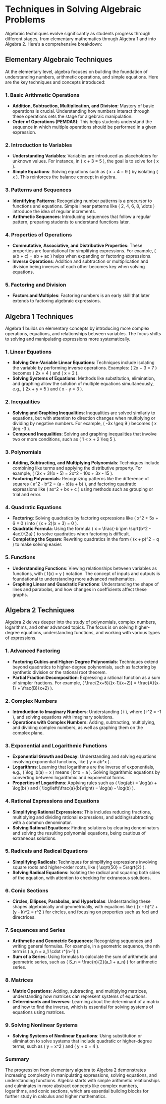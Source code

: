 # Techniques in Solving Algebraic Problems

Algebraic techniques evolve significantly as students progress through different stages, from elementary mathematics through Algebra 1 and into Algebra 2. Here’s a comprehensive breakdown:

## **Elementary Algebraic Techniques**

At the elementary level, algebra focuses on building the foundation of understanding numbers, arithmetic operations, and simple equations. Here are the key techniques and concepts introduced:

### 1. **Basic Arithmetic Operations**
   - **Addition, Subtraction, Multiplication, and Division**: Mastery of basic operations is crucial. Understanding how numbers interact through these operations sets the stage for algebraic manipulation.
   - **Order of Operations (PEMDAS)**: This helps students understand the sequence in which multiple operations should be performed in a given expression.

### 2. **Introduction to Variables**
   - **Understanding Variables**: Variables are introduced as placeholders for unknown values. For instance, in \( x + 3 = 5 \), the goal is to solve for \( x \).
   - **Simple Equations**: Solving equations such as \( x + 4 = 9 \) by isolating \( x \). This reinforces the balance concept in algebra.

### 3. **Patterns and Sequences**
   - **Identifying Patterns**: Recognizing number patterns is a precursor to functions and equations. Simple linear patterns like \( 2, 4, 6, 8, \dots \) introduce the idea of regular increments.
   - **Arithmetic Sequences**: Introducing sequences that follow a regular pattern, preparing students to understand functions later.

### 4. **Properties of Operations**
   - **Commutative, Associative, and Distributive Properties**: These properties are foundational for simplifying expressions. For example, \( a(b + c) = ab + ac \) helps when expanding or factoring expressions.
   - **Inverse Operations**: Addition and subtraction or multiplication and division being inverses of each other becomes key when solving equations.

### 5. **Factoring and Division**
   - **Factors and Multiples**: Factoring numbers is an early skill that later extends to factoring algebraic expressions.

## **Algebra 1 Techniques**

Algebra 1 builds on elementary concepts by introducing more complex operations, equations, and relationships between variables. The focus shifts to solving and manipulating expressions more systematically.

### 1. **Linear Equations**
   - **Solving One-Variable Linear Equations**: Techniques include isolating the variable by performing inverse operations. Examples: \( 2x + 3 = 7 \) becomes \( 2x = 4 \) and \( x = 2 \).
   - **Solving Systems of Equations**: Methods like substitution, elimination, and graphing allow the solution of multiple equations simultaneously, e.g., \( 2x + y = 5 \) and \( x - y = 3 \).

### 2. **Inequalities**
   - **Solving and Graphing Inequalities**: Inequalities are solved similarly to equations, but with attention to direction changes when multiplying or dividing by negative numbers. For example, \( -3x \geq 9 \) becomes \( x \leq -3 \).
   - **Compound Inequalities**: Solving and graphing inequalities that involve two or more conditions, such as \( 1 < x + 2 \leq 5 \).

### 3. **Polynomials**
   - **Adding, Subtracting, and Multiplying Polynomials**: Techniques include combining like terms and applying the distributive property. For example, \( (2x + 3)(x - 5) = 2x^2 - 10x + 3x - 15 \).
   - **Factoring Polynomials**: Recognizing patterns like the difference of squares \( a^2 - b^2 = (a - b)(a + b) \), and factoring quadratic expressions like \( ax^2 + bx + c \) using methods such as grouping or trial and error.

### 4. **Quadratic Equations**
   - **Factoring**: Solving quadratics by factoring expressions like \( x^2 + 5x + 6 = 0 \) into \( (x + 2)(x + 3) = 0 \).
   - **Quadratic Formula**: Using the formula \( x = \frac{-b \pm \sqrt{b^2 - 4ac}}{2a} \) to solve quadratics when factoring is difficult.
   - **Completing the Square**: Rewriting quadratics in the form \( (x + p)^2 = q \) to make solving easier.

### 5. **Functions**
   - **Understanding Functions**: Viewing relationships between variables as functions, with \( f(x) = y \) notation. The concept of inputs and outputs is foundational to understanding more advanced mathematics.
   - **Graphing Linear and Quadratic Functions**: Understanding the shape of lines and parabolas, and how changes in coefficients affect these graphs.

## **Algebra 2 Techniques**

Algebra 2 delves deeper into the study of polynomials, complex numbers, logarithms, and other advanced topics. The focus is on solving higher-degree equations, understanding functions, and working with various types of expressions.

### 1. **Advanced Factoring**
   - **Factoring Cubics and Higher-Degree Polynomials**: Techniques extend beyond quadratics to higher-degree polynomials, such as factoring by synthetic division or the rational root theorem.
   - **Partial Fraction Decomposition**: Expressing a rational function as a sum of simpler fractions. For example, \( \frac{2x+5}{(x-1)(x+2)} = \frac{A}{x-1} + \frac{B}{x+2} \).

### 2. **Complex Numbers**
   - **Introduction to Imaginary Numbers**: Understanding \( i \), where \( i^2 = -1 \), and solving equations with imaginary solutions.
   - **Operations with Complex Numbers**: Adding, subtracting, multiplying, and dividing complex numbers, as well as graphing them on the complex plane.

### 3. **Exponential and Logarithmic Functions**
   - **Exponential Growth and Decay**: Understanding and solving equations involving exponential functions, like \( y = ab^x \).
   - **Logarithms**: Learning that logarithms are the inverse of exponentials, e.g., \( \log_b(a) = x \) means \( b^x = a \). Solving logarithmic equations by converting between logarithmic and exponential forms.
   - **Properties of Logarithms**: Applying rules such as \( \log(ab) = \log(a) + \log(b) \) and \( \log\left(\frac{a}{b}\right) = \log(a) - \log(b) \).

### 4. **Rational Expressions and Equations**
   - **Simplifying Rational Expressions**: This includes reducing fractions, multiplying and dividing rational expressions, and adding/subtracting with a common denominator.
   - **Solving Rational Equations**: Finding solutions by clearing denominators and solving the resulting polynomial equations, being cautious of extraneous solutions.

### 5. **Radicals and Radical Equations**
   - **Simplifying Radicals**: Techniques for simplifying expressions involving square roots and higher-order roots, like \( \sqrt{50} = 5\sqrt{2} \).
   - **Solving Radical Equations**: Isolating the radical and squaring both sides of the equation, with attention to checking for extraneous solutions.

### 6. **Conic Sections**
   - **Circles, Ellipses, Parabolas, and Hyperbolas**: Understanding these shapes algebraically and geometrically, with equations like \( (x - h)^2 + (y - k)^2 = r^2 \) for circles, and focusing on properties such as foci and directrices.

### 7. **Sequences and Series**
   - **Arithmetic and Geometric Sequences**: Recognizing sequences and writing general formulas. For example, in a geometric sequence, the nth term is \( a_n = a_1 \cdot r^{n-1} \).
   - **Sum of a Series**: Using formulas to calculate the sum of arithmetic and geometric series, such as \( S_n = \frac{n}{2}(a_1 + a_n) \) for arithmetic series.

### 8. **Matrices**
   - **Matrix Operations**: Adding, subtracting, and multiplying matrices, understanding how matrices can represent systems of equations.
   - **Determinants and Inverses**: Learning about the determinant of a matrix and how to find the inverse, which is essential for solving systems of equations using matrices.

### 9. **Solving Nonlinear Systems**
   - **Solving Systems of Nonlinear Equations**: Using substitution or elimination to solve systems that include quadratic or higher-degree terms, such as \( y = x^2 \) and \( y + x = 4 \).

### Summary

The progression from elementary algebra to Algebra 2 demonstrates increasing complexity in manipulating expressions, solving equations, and understanding functions. Algebra starts with simple arithmetic relationships and culminates in more abstract concepts like complex numbers, logarithms, and conic sections, which are essential building blocks for further study in calculus and higher mathematics.